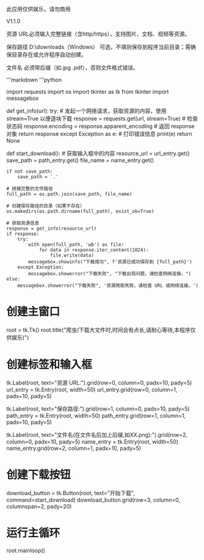 此应用仅供娱乐，请勿商用

V1.1.0

资源 URL必须输入完整链接（含http/https），支持图片、文档、视频等资源。

保存路径	D:\downloads（Windows）	可选，不填则保存到程序当前目录；需确保目录存在或允许程序自动创建。

文件名	必须带后缀（如.jpg .pdf），否则文件格式错误。

'''markdown
'''python

import requests
import os
import tkinter as tk
from tkinter import messagebox


def get_info(url):
    try:
        # 发起一个网络请求，获取资源的内容，使用 stream=True 以便逐块下载
        response = requests.get(url, stream=True)
        # 检查状态码
        response.encoding = response.apparent_encoding
        # 返回 response 对象
        return response
    except Exception as e:
        # 打印错误信息
        print(e)
        return None


def start_download():
    # 获取输入框中的内容
    resource_url = url_entry.get()
    save_path = path_entry.get()
    file_name = name_entry.get()

    if not save_path:
        save_path = '.'

    # 拼接完整的文件路径
    full_path = os.path.join(save_path, file_name)

    # 创建保存路径的目录（如果不存在）
    os.makedirs(os.path.dirname(full_path), exist_ok=True)

    # 获取资源信息
    response = get_info(resource_url)
    if response:
        try:
            with open(full_path, 'wb') as file:
                for data in response.iter_content(1024):
                    file.write(data)
            messagebox.showinfo("下载成功", f'资源已成功保存到 {full_path}')
        except Exception:
            messagebox.showerror("下载失败", "下载出现问题，请检查网络连接。")
    else:
        messagebox.showerror("下载失败", '资源爬取失败，请检查 URL 或网络连接。')


# 创建主窗口
root = tk.Tk()
root.title("爬虫(下载大文件时,时间会有点长,请耐心等待,本程序仅供娱乐)")

# 创建标签和输入框
tk.Label(root, text="资源 URL:").grid(row=0, column=0, padx=10, pady=5)
url_entry = tk.Entry(root, width=50)
url_entry.grid(row=0, column=1, padx=10, pady=5)

tk.Label(root, text="保存路径:").grid(row=1, column=0, padx=10, pady=5)
path_entry = tk.Entry(root, width=50)
path_entry.grid(row=1, column=1, padx=10, pady=5)

tk.Label(root, text="文件名(在文件名后加上后缀,如XX.png):").grid(row=2, column=0, padx=10, pady=5)
name_entry = tk.Entry(root, width=50)
name_entry.grid(row=2, column=1, padx=10, pady=5)

# 创建下载按钮
download_button = tk.Button(root, text="开始下载", command=start_download)
download_button.grid(row=3, column=0, columnspan=2, pady=20)

# 运行主循环
root.mainloop()
